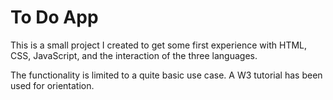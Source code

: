 # To Do App
This is a small project I created to get some first experience with HTML, CSS, JavaScript, and the interaction of the three languages.

The functionality is limited to a quite basic use case. A W3 tutorial has been used for orientation.
